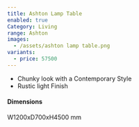 ```yaml
---
title: Ashton Lamp Table
enabled: true
Category: Living
range: Ashton
images:
  - /assets/ashton lamp table.png
variants:
  - price: 57500
---
```


* Chunky look with a Contemporary Style
* Rustic light Finish

#### Dimensions

W1200xD700xH4500 mm
